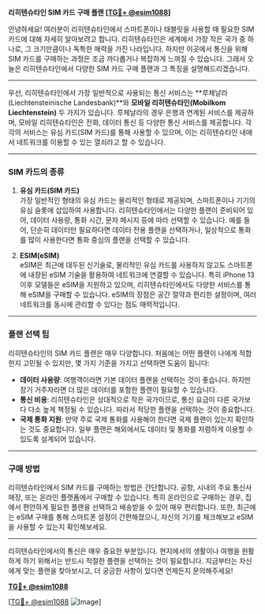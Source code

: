 **리히텐슈타인 SIM 카드 구매 플랜 [[TG💪+ @esim1088](https://t.me/s/esim1088)]**

안녕하세요! 여러분이 리히텐슈타인에서 스마트폰이나 태블릿을 사용할 때 필요한 SIM 카드에 대해 자세히 알아보려고 합니다. 리히텐슈타인은 세계에서 가장 작은 국가 중 하나로, 그 크기만큼이나 독특한 매력을 가진 나라입니다. 하지만 이곳에서 통신을 위해 SIM 카드를 구매하는 과정은 조금 까다롭거나 복잡하게 느껴질 수 있습니다. 그래서 오늘은 리히텐슈타인에서 다양한 SIM 카드 구매 플랜과 그 특징을 설명해드리겠습니다.

---

우선, 리히텐슈타인에서 가장 일반적으로 사용되는 통신 서비스는 **루체날라(Liechtensteinische Landesbank)**와 **모바일 리히텐슈타인(Mobilkom Liechtenstein)** 두 가지가 있습니다. 루체날라의 경우 은행과 연계된 서비스를 제공하며, 모바일 리히텐슈타인은 전화, 데이터 통신 등 다양한 통신 서비스를 제공합니다. 각각의 서비스는 유심 카드(SIM 카드)를 통해 사용할 수 있으며, 이는 리히텐슈타인 내에서 네트워크를 이용할 수 있는 열쇠라고 할 수 있습니다.

---

### **SIM 카드의 종류**

1. **유심 카드(SIM 카드)**  
   가장 일반적인 형태의 유심 카드는 물리적인 형태로 제공되며, 스마트폰이나 기기의 유심 슬롯에 삽입하여 사용합니다. 리히텐슈타인에서는 다양한 플랜이 준비되어 있어, 데이터 사용량, 통화 시간, 문자 메시지 등에 따라 선택할 수 있습니다. 예를 들어, 단순히 데이터만 필요하다면 데이터 전용 플랜을 선택하거나, 일상적으로 통화를 많이 사용한다면 통화 중심의 플랜을 선택할 수 있습니다.

2. **ESIM(eSIM)**  
   eSIM은 최근에 대두된 신기술로, 물리적인 유심 카드를 사용하지 않고도 스마트폰에 내장된 eSIM 기술을 활용하여 네트워크에 연결할 수 있습니다. 특히 iPhone 13 이후 모델들은 eSIM을 지원하고 있으며, 리히텐슈타인에서도 다양한 서비스를 통해 eSIM을 구매할 수 있습니다. eSIM의 장점은 공간 절약과 편리한 설정이며, 여러 네트워크를 동시에 관리할 수 있다는 점도 매력적입니다.

---

### **플랜 선택 팁**

리히텐슈타인의 SIM 카드 플랜은 매우 다양합니다. 처음에는 어떤 플랜이 나에게 적합한지 고민될 수 있지만, 몇 가지 기준을 가지고 선택하면 도움이 됩니다:

- **데이터 사용량**: 여행객이라면 기본 데이터 플랜을 선택하는 것이 좋습니다. 하지만 장기 거주자라면 더 많은 데이터를 포함한 플랜이 필요할 수 있습니다.
- **통신 비용**: 리히텐슈타인은 상대적으로 작은 국가이므로, 통신 요금이 다른 국가보다 다소 높게 책정될 수 있습니다. 따라서 적당한 플랜을 선택하는 것이 중요합니다.
- **국제 통화 지원**: 만약 주로 국제 통화를 사용해야 한다면 국제 플랜이 있는지 확인하는 것도 중요합니다. 일부 플랜은 해외에서도 데이터 및 통화를 저렴하게 이용할 수 있도록 설계되어 있습니다.

---

### **구매 방법**

리히텐슈타인에서 SIM 카드를 구매하는 방법은 간단합니다. 공항, 시내의 주요 통신사 매장, 또는 온라인 플랫폼에서 구매할 수 있습니다. 특히 온라인으로 구매하는 경우, 집에서 편안하게 필요한 플랜을 선택하고 배송받을 수 있어 매우 편리합니다. 또한, 최근에는 eSIM 구매를 통해 스마트폰 설정이 간편해졌으니, 자신의 기기를 체크해보고 eSIM을 사용할 수 있는지 확인해보세요.

---

리히텐슈타인에서의 통신은 매우 중요한 부분입니다. 현지에서의 생활이나 여행을 원활하게 하기 위해서는 반드시 적절한 플랜을 선택하는 것이 필요합니다. 지금부터는 자신에게 맞는 플랜을 찾아보시고, 더 궁금한 사항이 있다면 언제든지 문의해주세요!

**[TG💪+ @esim1088](https://t.me/s/esim1088)**  

[[TG💪+ @esim1088](https://t.me/s/esim1088) ![Image](https://i.postimg.cc/Y0z9fWf4/image.png)]